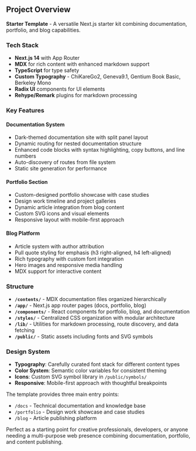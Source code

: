 ## Project Overview

**Starter Template** - A versatile Next.js starter kit combining documentation, portfolio, and blog capabilities.

### Tech Stack
- **Next.js 14** with App Router
- **MDX** for rich content with enhanced markdown support
- **TypeScript** for type safety
- **Custom Typography** - ChiKareGo2, Geneva9.1, Gentium Book Basic, Berkeley Mono
- **Radix UI** components for UI elements
- **Rehype/Remark** plugins for markdown processing

### Key Features

#### Documentation System
- Dark-themed documentation site with split panel layout
- Dynamic routing for nested documentation structure
- Enhanced code blocks with syntax highlighting, copy buttons, and line numbers
- Auto-discovery of routes from file system
- Static site generation for performance

#### Portfolio Section
- Custom-designed portfolio showcase with case studies
- Design work timeline and project galleries
- Dynamic article integration from blog content
- Custom SVG icons and visual elements
- Responsive layout with mobile-first approach

#### Blog Platform
- Article system with author attribution
- Pull quote styling for emphasis (h3 right-aligned, h4 left-aligned)
- Rich typography with custom font integration
- Hero images and responsive media handling
- MDX support for interactive content

### Structure
- **`/contents/`** - MDX documentation files organized hierarchically
- **`/app/`** - Next.js app router pages (docs, portfolio, blog)
- **`/components/`** - React components for portfolio, blog, and documentation
- **`/styles/`** - Centralized CSS organization with modular architecture
- **`/lib/`** - Utilities for markdown processing, route discovery, and data fetching
- **`/public/`** - Static assets including fonts and SVG symbols

### Design System
- **Typography**: Carefully curated font stack for different content types
- **Color System**: Semantic color variables for consistent theming
- **Icons**: Custom SVG symbol library in `/public/symbols/`
- **Responsive**: Mobile-first approach with thoughtful breakpoints

The template provides three main entry points:
- `/docs` - Technical documentation and knowledge base
- `/portfolio` - Design work showcase and case studies  
- `/blog` - Article publishing platform

Perfect as a starting point for creative professionals, developers, or anyone needing a multi-purpose web presence combining documentation, portfolio, and content publishing.